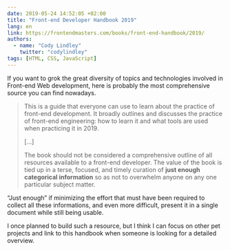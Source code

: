 ```yaml
---
date: 2019-05-24 14:52:05 +02:00
title: "Front-end Developer Handbook 2019"
lang: en
link: https://frontendmasters.com/books/front-end-handbook/2019/
authors:
  - name: "Cody Lindley"
    twitter: "codylindley"
tags: [HTML, CSS, JavaScript]
---
```


If you want to grok the great diversity of topics and technologies involved in Front-end Web development, here is probably the most comprehensive source you can find nowadays.

> This is a guide that everyone can use to learn about the practice of front-end development. It broadly outlines and discusses the practice of front-end engineering: how to learn it and what tools are used when practicing it in 2019.
>
> […]
> 
> The book should not be considered a comprehensive outline of all resources available to a front-end developer. The value of the book is tied up in a terse, focused, and timely curation of **just enough categorical information** so as not to overwhelm anyone on any one particular subject matter.

“Just enough” if minimizing the effort that must have been required to collect all these informations, and even more difficult, present it in a single document while still being usable.

I once planned to build such a resource, but I think I can focus on other pet projects and link to this handbook when someone is looking for a detailed overview.
